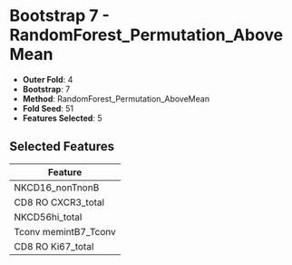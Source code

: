 # Bootstrap 7 - RandomForest_Permutation_AboveMean

- **Outer Fold**: 4
- **Bootstrap**: 7
- **Method**: RandomForest_Permutation_AboveMean
- **Fold Seed**: 51
- **Features Selected**: 5

## Selected Features

| Feature |
|---------|
| NKCD16_nonTnonB |
| CD8 RO CXCR3_total |
| NKCD56hi_total |
| Tconv memintB7_Tconv |
| CD8 RO Ki67_total |
